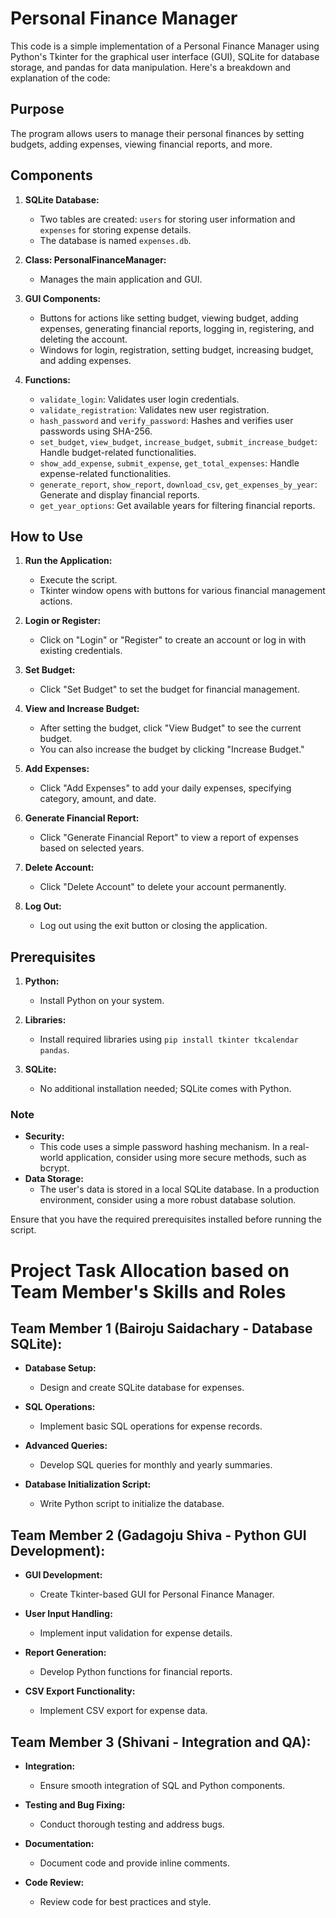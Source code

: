 # Personal Finance Manager

This code is a simple implementation of a Personal Finance Manager using Python's Tkinter for the graphical user interface (GUI), SQLite for database storage, and pandas for data manipulation. Here's a breakdown and explanation of the code:

## Purpose

The program allows users to manage their personal finances by setting budgets, adding expenses, viewing financial reports, and more.

## Components

1. **SQLite Database:**
   - Two tables are created: `users` for storing user information and `expenses` for storing expense details.
   - The database is named `expenses.db`.

2. **Class: PersonalFinanceManager:**
   - Manages the main application and GUI.

3. **GUI Components:**
   - Buttons for actions like setting budget, viewing budget, adding expenses, generating financial reports, logging in, registering, and deleting the account.
   - Windows for login, registration, setting budget, increasing budget, and adding expenses.

4. **Functions:**
   - `validate_login`: Validates user login credentials.
   - `validate_registration`: Validates new user registration.
   - `hash_password` and `verify_password`: Hashes and verifies user passwords using SHA-256.
   - `set_budget`, `view_budget`, `increase_budget`, `submit_increase_budget`: Handle budget-related functionalities.
   - `show_add_expense`, `submit_expense`, `get_total_expenses`: Handle expense-related functionalities.
   - `generate_report`, `show_report`, `download_csv`, `get_expenses_by_year`: Generate and display financial reports.
   - `get_year_options`: Get available years for filtering financial reports.

## How to Use

1. **Run the Application:**
   - Execute the script.
   - Tkinter window opens with buttons for various financial management actions.

2. **Login or Register:**
   - Click on "Login" or "Register" to create an account or log in with existing credentials.

3. **Set Budget:**
   - Click "Set Budget" to set the budget for financial management.

4. **View and Increase Budget:**
   - After setting the budget, click "View Budget" to see the current budget.
   - You can also increase the budget by clicking "Increase Budget."

5. **Add Expenses:**
   - Click "Add Expenses" to add your daily expenses, specifying category, amount, and date.

6. **Generate Financial Report:**
   - Click "Generate Financial Report" to view a report of expenses based on selected years.

7. **Delete Account:**
   - Click "Delete Account" to delete your account permanently.

8. **Log Out:**
   - Log out using the exit button or closing the application.

## Prerequisites

1. **Python:**
   - Install Python on your system.

2. **Libraries:**
   - Install required libraries using `pip install tkinter tkcalendar pandas`.

3. **SQLite:**
   - No additional installation needed; SQLite comes with Python.

### Note

- **Security:**
  - This code uses a simple password hashing mechanism. In a real-world application, consider using more secure methods, such as bcrypt.
- **Data Storage:**
  - The user's data is stored in a local SQLite database. In a production environment, consider using a more robust database solution.

Ensure that you have the required prerequisites installed before running the script.



# Project Task Allocation based on Team Member's Skills and Roles

## Team Member 1 (Bairoju Saidachary - Database SQLite):

- **Database Setup:**
  - Design and create SQLite database for expenses.

- **SQL Operations:**
  - Implement basic SQL operations for expense records.

- **Advanced Queries:**
  - Develop SQL queries for monthly and yearly summaries.

- **Database Initialization Script:**
  - Write Python script to initialize the database.


## Team Member 2 (Gadagoju Shiva - Python GUI Development):

- **GUI Development:**
  - Create Tkinter-based GUI for Personal Finance Manager.

- **User Input Handling:**
  - Implement input validation for expense details.

- **Report Generation:**
  - Develop Python functions for financial reports.

- **CSV Export Functionality:**
  - Implement CSV export for expense data.

## Team Member 3 (Shivani - Integration and QA):

- **Integration:**
  - Ensure smooth integration of SQL and Python components.

- **Testing and Bug Fixing:**
  - Conduct thorough testing and address bugs.

- **Documentation:**
  - Document code and provide inline comments.

- **Code Review:**
  - Review code for best practices and style.
